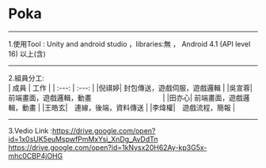 # Poka
--------------------------------------------------------------------------------------------------------------

1.使用Tool : Unity and android studio ，libraries:無 ， Android 4.1 (API level 16) 以上(含)

--------------------------------------------------------------------------------------------------------------
2.組員分工:   
| 成員   | 工作    |
| :---: | :---:   | 
|倪祺婷| 封包傳送，遊戲伺服，遊戲邏輯                |
|吳宣蓉| 前端畫面，遊戲邏輯，動畫　　　　　　　　　　  |
|田亦心| 前端畫面，遊戲邏輯，動畫                    |
|王皓玄|　連線，後端，資料傳送                       | 
|李煒權|　遊戲流程，簡報                            |

--------------------------------------------------------------------------------------------------------------
3.Vedio Link :https://drive.google.com/open?id=1x0sUK5euMspwfPmMxYsi_XnDg_AvDdTn
              https://drive.google.com/open?id=1kNysx20H62Ay-kp3G5x-mhc0CBP4jOHG
